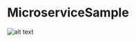 # MicroserviceSample
![alt text](https://github.com/FBicsharp/MicroserviceSample/blob/master/Docs/Architecture.jpgraw=true)